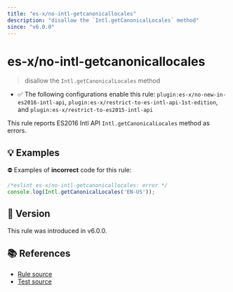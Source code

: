 ```yaml
---
title: "es-x/no-intl-getcanonicallocales"
description: "disallow the `Intl.getCanonicalLocales` method"
since: "v6.0.0"
---
```


# es-x/no-intl-getcanonicallocales
> disallow the `Intl.getCanonicalLocales` method

- ✅ The following configurations enable this rule: `plugin:es-x/no-new-in-es2016-intl-api`, `plugin:es-x/restrict-to-es-intl-api-1st-edition`, and `plugin:es-x/restrict-to-es2015-intl-api`

This rule reports ES2016 Intl API `Intl.getCanonicalLocales` method as errors.

## 💡 Examples

⛔ Examples of **incorrect** code for this rule:

<eslint-playground type="bad">

```js
/*eslint es-x/no-intl-getcanonicallocales: error */
console.log(Intl.getCanonicalLocales('EN-US'));
```

</eslint-playground>

## 🚀 Version

This rule was introduced in v6.0.0.

## 📚 References

- [Rule source](https://github.com/eslint-community/eslint-plugin-es-x/blob/master/lib/rules/no-intl-getcanonicallocales.js)
- [Test source](https://github.com/eslint-community/eslint-plugin-es-x/blob/master/tests/lib/rules/no-intl-getcanonicallocales.js)
